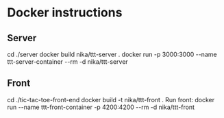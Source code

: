 # Docker instructions

## Server
cd ./server
docker build nika/ttt-server .
docker run -p 3000:3000 --name ttt-server-container --rm -d nika/ttt-server

## Front
cd ./tic-tac-toe-front-end
docker build -t nika/ttt-front .
Run front: docker run --name ttt-front-container -p 4200:4200 --rm -d nika/ttt-front